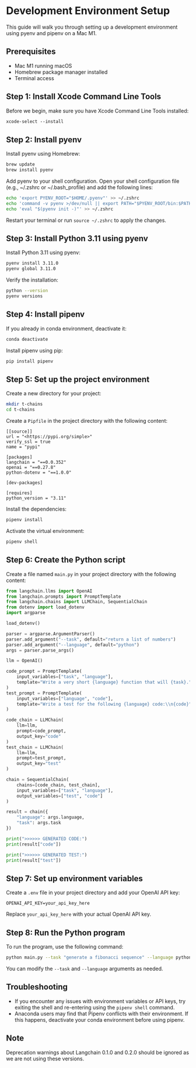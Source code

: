 # Development Environment Setup

This guide will walk you through setting up a development environment using pyenv and pipenv on a Mac M1.

## Prerequisites

- Mac M1 running macOS
- Homebrew package manager installed
- Terminal access

## Step 1: Install Xcode Command Line Tools

Before we begin, make sure you have Xcode Command Line Tools installed:

```markdown
xcode-select --install
```

## Step 2: Install pyenv

Install pyenv using Homebrew:

```bash
brew update
brew install pyenv
```

Add pyenv to your shell configuration. Open your shell configuration file (e.g., ~/.zshrc or ~/.bash_profile) and add the following lines:

```bash
echo 'export PYENV_ROOT="$HOME/.pyenv"' >> ~/.zshrc
echo 'command -v pyenv >/dev/null || export PATH="$PYENV_ROOT/bin:$PATH"' >> ~/.zshrc
echo 'eval "$(pyenv init -)"' >> ~/.zshrc
```

Restart your terminal or run `source ~/.zshrc` to apply the changes.

## Step 3: Install Python 3.11 using pyenv

Install Python 3.11 using pyenv:

```bash
pyenv install 3.11.0
pyenv global 3.11.0
```

Verify the installation:

```bash
python --version
pyenv versions
```

## Step 4: Install pipenv

If you already in conda environment, deactivate it:

```bash
conda deactivate
```

Install pipenv using pip:

```bash
pip install pipenv
```

## Step 5: Set up the project environment

Create a new directory for your project:

```bash
mkdir t-chains
cd t-chains
```

Create a `Pipfile` in the project directory with the following content:

```
[[source]]
url = "<https://pypi.org/simple>"
verify_ssl = true
name = "pypi"

[packages]
langchain = "==0.0.352"
openai = "==0.27.8"
python-dotenv = "==1.0.0"

[dev-packages]

[requires]
python_version = "3.11"
```

Install the dependencies:

```bash
pipenv install
```

Activate the virtual environment:

```bash
pipenv shell
```

## Step 6: Create the Python script

Create a file named `main.py` in your project directory with the following content:

```python
from langchain.llms import OpenAI
from langchain.prompts import PromptTemplate
from langchain.chains import LLMChain, SequentialChain
from dotenv import load_dotenv
import argparse

load_dotenv()

parser = argparse.ArgumentParser()
parser.add_argument("--task", default="return a list of numbers")
parser.add_argument("--language", default="python")
args = parser.parse_args()

llm = OpenAI()

code_prompt = PromptTemplate(
    input_variables=["task", "language"],
    template="Write a very short {language} function that will {task}."
)
test_prompt = PromptTemplate(
    input_variables=["language", "code"],
    template="Write a test for the following {language} code:\\n{code}"
)

code_chain = LLMChain(
    llm=llm,
    prompt=code_prompt,
    output_key="code"
)
test_chain = LLMChain(
    llm=llm,
    prompt=test_prompt,
    output_key="test"
)

chain = SequentialChain(
    chains=[code_chain, test_chain],
    input_variables=["task", "language"],
    output_variables=["test", "code"]
)

result = chain({
    "language": args.language,
    "task": args.task
})

print(">>>>>> GENERATED CODE:")
print(result["code"])

print(">>>>>> GENERATED TEST:")
print(result["test"])
```

## Step 7: Set up environment variables

Create a `.env` file in your project directory and add your OpenAI API key:

```
OPENAI_API_KEY=your_api_key_here
```

Replace `your_api_key_here` with your actual OpenAI API key.

## Step 8: Run the Python program

To run the program, use the following command:

```bash
python main.py --task "generate a fibonacci sequence" --language python
```

You can modify the `--task` and `--language` arguments as needed.

## Troubleshooting

- If you encounter any issues with environment variables or API keys, try exiting the shell and re-entering using the `pipenv shell` command.
- Anaconda users may find that Pipenv conflicts with their environment. If this happens, deactivate your conda environment before using pipenv.

## Note

Deprecation warnings about Langchain 0.1.0 and 0.2.0 should be ignored as we are not using these versions.